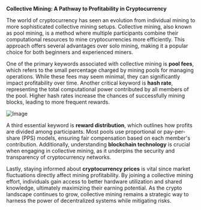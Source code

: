 **Collective Mining: A Pathway to Profitability in Cryptocurrency**

The world of cryptocurrency has seen an evolution from individual mining to more sophisticated collective mining setups. Collective mining, also known as pool mining, is a method where multiple participants combine their computational resources to mine cryptocurrencies more efficiently. This approach offers several advantages over solo mining, making it a popular choice for both beginners and experienced miners.

One of the primary keywords associated with collective mining is **pool fees**, which refers to the small percentage charged by mining pools for managing operations. While these fees may seem minimal, they can significantly impact profitability over time. Another critical keyword is **hash rate**, representing the total computational power contributed by all members of the pool. Higher hash rates increase the chances of successfully mining blocks, leading to more frequent rewards.

![Image](https://github.com/user-attachments/assets/31692037-0104-4703-abd1-696b6a7dd41b)

A third essential keyword is **reward distribution**, which outlines how profits are divided among participants. Most pools use proportional or pay-per-share (PPS) models, ensuring fair compensation based on each member's contribution. Additionally, understanding **blockchain technology** is crucial when engaging in collective mining, as it underpins the security and transparency of cryptocurrency networks.

Lastly, staying informed about **cryptocurrency prices** is vital since market fluctuations directly affect mining profitability. By joining a collective mining effort, individuals gain access to better hardware utilization and shared knowledge, ultimately maximizing their earning potential. As the crypto landscape continues to grow, collective mining remains a strategic way to harness the power of decentralized systems while mitigating risks.